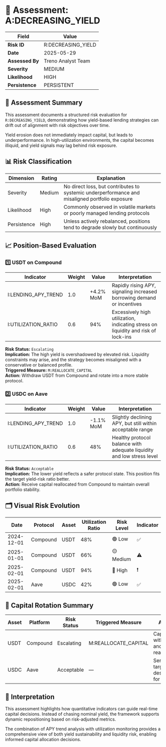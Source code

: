 # 🧮 Assessment: A:DECREASING_YIELD

| Field             | Value                    |
|------------------|--------------------------|
| **Risk ID**      | R:DECREASING_YIELD       |
| **Date**         | 2025-05-29               |
| **Assessed By**  | Treno Analyst Team       |
| **Severity**     | MEDIUM                   |
| **Likelihood**   | HIGH                     |
| **Persistence**  | PERSISTENT               |

## 🧠 Assessment Summary

This assessment documents a structured risk evaluation for `R:DECREASING_YIELD`, demonstrating how yield-based lending strategies can drift out of alignment with risk objectives over time.

Yield erosion does not immediately impact capital, but leads to underperformance. In high-utilization environments, the capital becomes illiquid, and yield signals may lag behind risk exposure.

## 📊 Risk Classification

| Dimension | Rating | Explanation |
|-----------|--------|-------------|
| Severity | Medium | No direct loss, but contributes to systemic underperformance and misaligned portfolio exposure |
| Likelihood | High | Commonly observed in volatile markets or poorly managed lending protocols |
| Persistence | High | Unless actively rebalanced, positions tend to degrade slowly but continuously |

## 📈 Position-Based Evaluation

### 1️⃣ USDT on Compound

| Indicator | Weight | Value | Interpretation |
|-----------|--------|-------|----------------|
| I:LENDING_APY_TREND | 1.0 | +4.2% MoM | Rapidly rising APY, signaling increased borrowing demand or incentives |
| I:UTILIZATION_RATIO | 0.6 | 94% | Excessively high utilization, indicating stress on liquidity and risk of lock-ins |

**Risk Status:** `Escalating`  
**Implication:** The high yield is overshadowed by elevated risk. Liquidity constraints may arise, and the strategy becomes misaligned with a conservative or balanced profile.  
**Triggered Measure:** `M:REALLOCATE_CAPITAL`  
**Action:** Withdraw USDT from Compound and rotate into a more stable protocol.

### 2️⃣ USDC on Aave

| Indicator | Weight | Value | Interpretation |
|-----------|--------|-------|----------------|
| I:LENDING_APY_TREND | 1.0 | -1.1% MoM | Slightly declining APY, but still within acceptable range |
| I:UTILIZATION_RATIO | 0.6 | 48% | Healthy protocol balance with adequate liquidity and low stress level |

**Risk Status:** `Acceptable`  
**Implication:** The lower yield reflects a safer protocol state. This position fits the target yield-risk ratio better.  
**Action:** Receive capital reallocated from Compound to maintain overall portfolio stability.

## 🗂 Visual Risk Evolution

| Date | Protocol | Asset | Utilization Ratio | Risk Level | Indicator |
|------|----------|-------|-------------------|------------|-----------|
| 2024-12-01 | Compound | USDT | 48% | 🟢 Low | ✅ |
| 2025-01-01 | Compound | USDT | 66% | 🟡 Medium | ⚠️ |
| 2025-02-01 | Compound | USDT | 94% | 🔴 High | ❗ |
| 2025-02-01 | Aave | USDC | 42% | 🟢 Low | ✅ |

## 🔁 Capital Rotation Summary

| Asset | Platform | Risk Status | Triggered Measure | Action |
|-------|----------|-------------|-------------------|--------|
| USDT | Compound | Escalating | M:REALLOCATE_CAPITAL | Capital withdrawn and reallocated |
| USDC | Aave | Acceptable | — | Serves as target destination for funds |

## 🧭 Interpretation

This assessment highlights how quantitative indicators can guide real-time capital decisions. Instead of chasing nominal yield, the framework supports dynamic repositioning based on risk-adjusted metrics.

The combination of APY trend analysis with utilization monitoring provides a comprehensive view of both yield sustainability and liquidity risk, enabling informed capital allocation decisions.